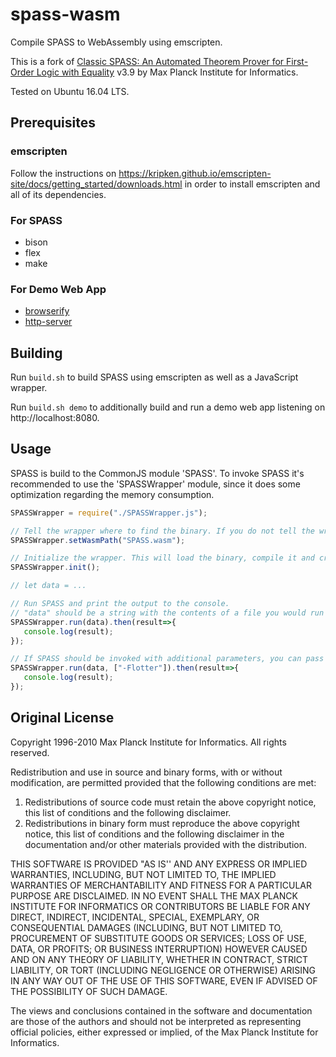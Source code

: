 # spass-wasm
Compile SPASS to WebAssembly using emscripten.

This is a fork of [Classic SPASS: An Automated Theorem Prover for First-Order Logic with Equality](https://www.mpi-inf.mpg.de/departments/automation-of-logic/software/spass-workbench/classic-spass-theorem-prover/) v3.9 by Max Planck Institute for Informatics.

Tested on Ubuntu 16.04 LTS.

## Prerequisites
### emscripten
Follow the instructions on https://kripken.github.io/emscripten-site/docs/getting_started/downloads.html in order to install emscripten and all of its dependencies.

### For SPASS
* bison
* flex
* make

### For Demo Web App
* [browserify](https://www.npmjs.com/package/browserify)
* [http-server](https://www.npmjs.com/package/http-server)

## Building
Run `build.sh` to build SPASS using emscripten as well as a JavaScript wrapper.

Run `build.sh demo` to additionally build and run a demo web app listening on http://localhost:8080. 

## Usage
SPASS is build to the CommonJS module 'SPASS'. To invoke SPASS it's recommended to use the 'SPASSWrapper' module, since it does some optimization regarding the memory consumption.

```js
SPASSWrapper = require("./SPASSWrapper.js");

// Tell the wrapper where to find the binary. If you do not tell the wrapper where to look, it will try and load "SPASS.wasm" by default.
SPASSWrapper.setWasmPath("SPASS.wasm");

// Initialize the wrapper. This will load the binary, compile it and create the needed Memory.
SPASSWrapper.init();

// let data = ...

// Run SPASS and print the output to the console.
// "data" should be a string with the contents of a file you would run SPASS normaly on.
SPASSWrapper.run(data).then(result=>{
   console.log(result);
});

// If SPASS should be invoked with additional parameters, you can pass them too.
SPASSWrapper.run(data, ["-Flotter"]).then(result=>{
   console.log(result);
});

```

## Original License
Copyright 1996-2010 Max Planck Institute for Informatics. All rights reserved.

Redistribution and use in source and binary forms, with or without modification, are permitted provided that the following conditions are met:

   1. Redistributions of source code must retain the above copyright notice, this list of conditions and the following disclaimer.
   2. Redistributions in binary form must reproduce the above copyright notice, this list of conditions and the following disclaimer in the documentation and/or other materials provided with the distribution.

THIS SOFTWARE IS PROVIDED "AS IS'' AND ANY EXPRESS OR IMPLIED WARRANTIES, INCLUDING, BUT NOT LIMITED TO, THE IMPLIED WARRANTIES OF MERCHANTABILITY AND FITNESS FOR A PARTICULAR PURPOSE ARE DISCLAIMED. IN NO EVENT SHALL THE MAX PLANCK INSTITUTE FOR INFORMATICS OR CONTRIBUTORS BE LIABLE FOR ANY DIRECT, INDIRECT, INCIDENTAL, SPECIAL, EXEMPLARY, OR CONSEQUENTIAL DAMAGES (INCLUDING, BUT NOT LIMITED TO, PROCUREMENT OF SUBSTITUTE GOODS OR SERVICES; LOSS OF USE, DATA, OR PROFITS; OR BUSINESS INTERRUPTION) HOWEVER CAUSED AND ON ANY THEORY OF LIABILITY, WHETHER IN CONTRACT, STRICT LIABILITY, OR TORT (INCLUDING NEGLIGENCE OR OTHERWISE) ARISING IN ANY WAY OUT OF THE USE OF THIS SOFTWARE, EVEN IF ADVISED OF THE POSSIBILITY OF SUCH DAMAGE.

The views and conclusions contained in the software and documentation are those of the authors and should not be interpreted as representing official policies, either expressed or implied, of the Max Planck Institute for Informatics.
